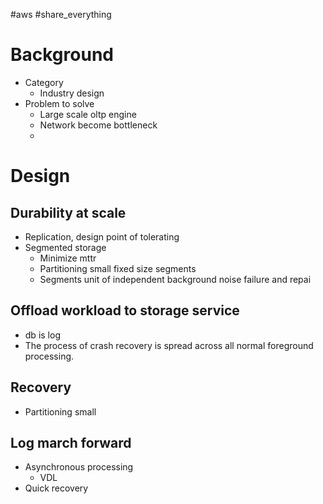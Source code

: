 #aws #share_everything

# Background
- Category
  - Industry design
- Problem to solve 
  - Large scale oltp engine
  - Network become bottleneck
  - 

# Design
## Durability at scale
- Replication, design point of tolerating
- Segmented storage
  - Minimize mttr
  - Partitioning small fixed size segments
  - Segments unit of independent background noise failure and repai
## Offload workload to storage service
- db is log 
- The process of crash recovery is spread across all normal foreground processing. 

## Recovery
- Partitioning small

## Log march forward
- Asynchronous processing
  - VDL 
- Quick recovery

